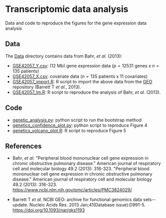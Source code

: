 # Transcriptomic data analysis

Data and code to reproduce the figures for the gene expression data analysis

## Data

The  [Data](Data) directory contains data from Bahr, *et al.* (2013):

- [GSE42057_Y.csv](Data/GSE42057_Y.csv): (12 Mb) gene expression data ($p=12531$ genes x $n=135$ patients)
- [GSE42057_X.csv](Data/GSE42057_X.csv): covariate data ($n=135$ patients x $11$ covariates)
- [GSE42057_import.R](Data/GSE42057_import.R): R script to import the above data from the [GEO](https://www.ncbi.nlm.nih.gov/geo/) repository (Barrett T *et al.*, 2013).
- [GSE42057_lm.R](Data/GSE42057_lm.R): R script to reproduce the analysis of Bahr, *et al.* (2013).

## Code

- [genetic_analysis.py](Genetics_data_analysis/genetic_analysis.py): python script to run the bootstrap method
- [genetics_confidence_plot.py](Genetics_confidence_curves/genetics_confidence_plot.py): python script to reproduce Figure 4
- [genetics_volcano_plot.R](Volcano_plot/genetics_volcano_plot.R): R script to reproduce Figure 5

## References

- Bahr, *et al.* "Peripheral blood mononuclear cell gene expression in chronic obstructive pulmonary disease." American journal of respiratory cell and molecular biology 49.2 (2013): 316-323. "Peripheral blood mononuclear cell gene expression in chronic obstructive pulmonary disease." American journal of respiratory cell and molecular biology 49.2 (2013): 316-323. https://www.ncbi.nlm.nih.gov/pmc/articles/PMC3824029/

-  Barrett T *et al.* NCBI GEO: archive for functional genomics data sets--update.
Nucleic Acids Res. 2013 Jan;41(Database issue):D991-5.
https://doi.org/10.1093/nar/gks1193